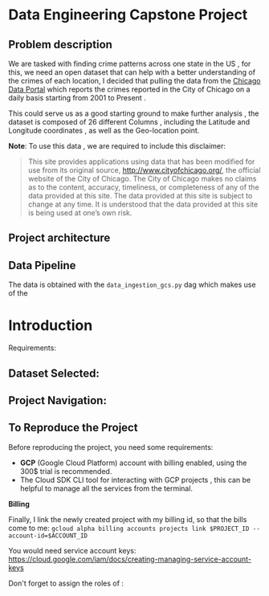# Data Engineering Capstone Project


## Problem description

We are tasked with finding crime patterns across one state in the US , for this, we need an open dataset that can help with a better understanding of the crimes of each location, I decided that pulling the data from the [Chicago Data Portal](https://data.cityofchicago.org/Public-Safety/Crimes-2001-to-Present/ijzp-q8t2) which reports the crimes reported in the City of Chicago on a daily basis starting from 2001 to Present . 

This could serve us as a good starting ground to make further analysis , the dataset is composed of 26 different Columns , including the Latitude and Longitude coordinates , as well as the Geo-location point.


**Note**: To use this data , we are required to include this disclaimer:

>This site provides applications using data that has been modified for use from its original source, http://www.cityofchicago.org/, the official website of the City of Chicago. The City of Chicago makes no claims as to the content, accuracy, timeliness, or completeness of any of the data provided at this site. The data provided at this site is subject to change at any time. It is understood that the data provided at this site is being used at one’s own risk.

## Project architecture


## Data Pipeline


The data is obtained with the `data_ingestion_gcs.py` dag which makes use of the 

# Introduction


Requirements:


## Dataset Selected:






## Project Navigation:



## To Reproduce the Project

Before reproducing the project, you need some requirements:

- **GCP** (Google Cloud Platform) account with billing enabled, using the 300$ trial is recommended.
- The Cloud SDK CLI tool for interacting with GCP projects , this can be helpful to manage all the services from the terminal.
  

 **Billing**
 

Finally, I link the newly created project with my billing id, so that the bills come to me:
`gcloud alpha billing accounts projects link $PROJECT_ID --account-id=$ACCOUNT_ID`




You would need service account keys:
https://cloud.google.com/iam/docs/creating-managing-service-account-keys

Don't forget to assign the roles of :
